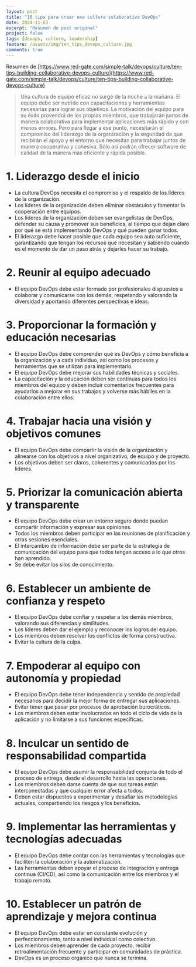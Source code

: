 ```yaml
---
layout: post
title: "10 tips para crear una cultura colaborativa DevOps"
date: 2024-11-03
excerpt: "Resumen de post original"
project: false
tags: [devops, culture, leadership]
feature: /assets/img/ten_tips_devops_culture.jpg
comments: true
---
```


Resumen de [https://www.red-gate.com/simple-talk/devops/culture/ten-tips-building-collaborative-devops-culture](https://www.red-gate.com/simple-talk/devops/culture/ten-tips-building-collaborative-devops-culture)

> Una cultura de equipo eficaz no surge de la noche a la mañana. El equipo debe ser nutrido con capacitaciones y herramientas necesarias para lograr sus objetivos. La motivación del equipo para su éxito provendrá de los propios miembros, que trabajarán juntos de manera colaborativa para implementar aplicaciones más rápido y con menos errores. Pero para llegar a ese punto, necesitarán el compromiso del liderazgo de la organización y la seguridad de que recibirán el apoyo y el entorno que necesitan para trabajar juntos de manera cooperativa y cohesiva. Sólo así podrán ofrecer software de calidad de la manera más eficiente y rápida posible.

# 1. Liderazgo desde el inicio

* La cultura DevOps necesita el compromiso y el respaldo de los líderes de la organización. 
* Los líderes de la organización deben eliminar obstáculos y fomentar la cooperación entre equipos. 
* Los líderes de la organización deben ser evangelistas de DevOps, defender su causa y promover sus beneficios, al tiempo que dejan claro por qué se está implementando DevOps y qué pueden ganar todos.
* El liderazgo debe hacer posible que cada equipo sea auto suficiente, garantizando que tengan los recursos que necesitan y sabiendo cuándo es el momento de dar un paso atrás y dejarles hacer su trabajo.
  
# 2. Reunir al equipo adecuado 

* El equipo DevOps debe estar formado por profesionales dispuestos a colaborar y comunicarse con los demás, respetando y valorando la diversidad y aportando diferentes perspectivas e ideas.

# 3. Proporcionar la formación y educación necesarias 

* El equipo DevOps debe comprender qué es DevOps y cómo beneficia a la organización y a cada individuo, así como los procesos y herramientas que se utilizan para implementarlo. 
* El equipo DevOps debe mejorar sus habilidades técnicas y sociales.
* La capacitación y la educación deben ser continuas para todos los miembros del equipo y deben incluir comentarios frecuentes para ayudarlos a mejorar en sus trabajos y volverse más hábiles en la colaboración entre ellos.

# 4. Trabajar hacia una visión y objetivos comunes

* El equipo DevOps debe compartir la visión de la organización y alinearse con los objetivos a nivel organizativo, de equipo y de proyecto. 
* Los objetivos deben ser claros, coherentes y comunicados por los líderes.

# 5. Priorizar la comunicación abierta y transparente

* El equipo DevOps debe crear un entorno seguro donde puedan compartir información y expresar sus opiniones. 
* Todos los miembros deben participar en las reuniones de planificación y otras sesiones esenciales.
* El intercambio de información debe ser parte de la estrategia de comunicación del equipo para que todos tengan acceso a lo que otros han aprendido.
* Se debe evitar los silos de conocimiento.

# 6. Establecer un ambiente de confianza y respeto

* El equipo DevOps debe confiar y respetar a los demás miembros, valorando sus diferencias y similitudes. 
* Los líderes deben dar el ejemplo y reconocer los logros del equipo. 
* Los miembros deben resolver los conflictos de forma constructiva.
* Evitar la cultura de la culpa.

# 7. Empoderar al equipo con autonomía y propiedad

* El equipo DevOps debe tener independencia y sentido de propiedad necesarios para decidir la mejor forma de entregar sus aplicaciones. 
* Evitar tener que pasar por procesos de aprobación burocráticos. 
* Los miembros deben estar involucrados en todo el ciclo de vida de la aplicación y no limitarse a sus funciones específicas.

# 8. Inculcar un sentido de responsabilidad compartida

* El equipo DevOps debe asumir la responsabilidad conjunta de todo el proceso de entrega, desde el desarrollo hasta las operaciones. 
* Los miembros deben darse cuenta de que sus tareas están interconectadas y que cualquier error afecta a todos. 
* Deben estar dispuestos a experimentar y desafiar las metodologías actuales, compartiendo los riesgos y los beneficios.

# 9. Implementar las herramientas y tecnologías adecuadas

* El equipo DevOps debe contar con las herramientas y tecnologías que faciliten la colaboración y la automatización. 
* Las herramientas deben apoyar el proceso de integración y entrega continua (CI/CD), así como la comunicación entre los miembros y el trabajo remoto.

# 10. Establecer un patrón de aprendizaje y mejora continua 

* El equipo DevOps debe estar en constante evolución y perfeccionamiento, tanto a nivel individual como colectivo. 
* Los miembros deben aprender de cada proyecto, recibir retroalimentación frecuente y participar en comunidades de práctica. 
* DevOps es un proceso orgánico que nunca se termina.